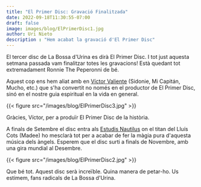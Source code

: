 ```yaml
---
title: "El Primer Disc: Gravació Finalitzada"
date: 2022-09-18T11:30:55-07:00
draft: false
image: images/blog/ElPrimerDisc1.jpg
author: Uri Nieto
description : "Hem acabat la gravació d'El Primer Disc"
---
```


El tercer disc de La Bossa d'Urina es dirà El Primer Disc. 
I tot just aquesta setmana passada vam finalitzar totes les gravacions!
Està quedant tot extremadament Ronnie The Peperonni de bé.

Aquest cop ens hem aliat amb en [Víctor Valiente](https://www.linkedin.com/in/victorvalientehernandez/?originalSubdomain=es) (Sidonie, Mi Capitán, Mucho, etc.) que s'ha convertit no només en el productor de El Primer Disc, sinó en el nostre guia espiritual en la vida en general.


{{< figure src="/images/blog/ElPrimerDisc3.jpg" >}}

Gràcies, Víctor, per a produïr El Primer Disc de la història.

A finals de Setembre el disc entra als [Estudis Nautilus](https://estudinautilus.com/) on el titan del Lluís Cots (Madee) ho mesclarà tot per a acabar de fer la màgia pura d'aquesta música dels àngels.
Esperem que el disc surti a finals de Novembre, amb una gira mundial al Desembre.

{{< figure src="/images/blog/ElPrimerDisc2.jpg" >}}

Que bé tot. Aquest disc serà increïble. Quina manera de petar-ho. Us estimem, fans radicals de La Bossa d'Urina.

